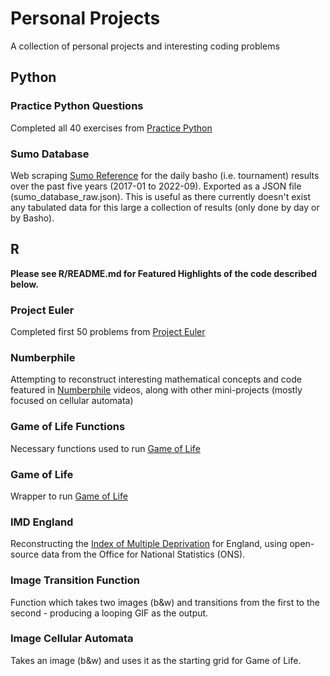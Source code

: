 # Personal Projects

A collection of personal projects and interesting coding problems

## Python

### Practice Python Questions

Completed all 40 exercises from [Practice Python](https://www.practicepython.org)

### Sumo Database

Web scraping [Sumo Reference](https://sumodb.sumogames.de/Default.aspx) for the daily basho (i.e. tournament) results over the past five years (2017-01 to 2022-09). Exported as a JSON file (sumo_database_raw.json). This is useful as there currently doesn't exist any tabulated data for this large a collection of results (only done by day or by Basho).

## R

**Please see R/README.md for Featured Highlights of the code described below.**

### Project Euler

Completed first 50 problems from [Project Euler](https://projecteuler.net)

### Numberphile

Attempting to reconstruct interesting mathematical concepts and code featured in [Numberphile](https://www.youtube.com/c/numberphile) videos, along with other mini-projects (mostly focused on cellular automata)

### Game of Life Functions

Necessary functions used to run [Game of Life](https://en.wikipedia.org/wiki/Conway%27s_Game_of_Life)

### Game of Life

Wrapper to run [Game of Life](https://en.wikipedia.org/wiki/Conway%27s_Game_of_Life)

### IMD England

Reconstructing the [Index of Multiple Deprivation](https://en.wikipedia.org/wiki/Multiple_deprivation_index) for England, using open-source data from the Office for National Statistics (ONS).

### Image Transition Function

Function which takes two images (b\&w) and transitions from the first to the second - producing a looping GIF as the output.

### Image Cellular Automata

Takes an image (b\&w) and uses it as the starting grid for Game of Life.
